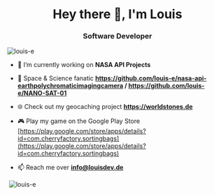 <h1 align="center">Hey there 👋, I'm Louis</h1>
<h3 align="center">Software Developer</h3>

<p align="left"> <img src="https://komarev.com/ghpvc/?username=louis-e" alt="louis-e" /> </p>

- 🔭 I’m currently working on **NASA API Projects**

- 🌌 Space & Science fanatic **https://github.com/louis-e/nasa-api-earthpolychromaticimagingcamera / https://github.com/louis-e/NANO-SAT-01**

- 🌐 Check out my geocaching project **https://worldstones.de**

- 🎮 Play my game on the Google Play Store [https://play.google.com/store/apps/details?id=com.cherryfactory.sortingbags](https://play.google.com/store/apps/details?id=com.cherryfactory.sortingbags)

- 📫 Reach me over **info@louisdev.de**

<p>&nbsp;<img align="center" src="https://github-readme-stats.vercel.app/api?username=louis-e&show_icons=true" alt="louis-e" /></p>

<!-- <p align="left"> <a href="https://github.com/louis-e"><img src="https://github.com/louis-e/louis-e/blob/master/badges.png" alt="badges"></a> </p> -->
